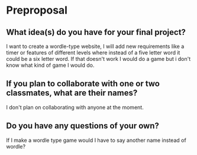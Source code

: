 # Preproposal

## What idea(s) do you have for your final project?

I want to create a wordle-type website, I will add new requirements like a timer or features of different levels where instead of a five letter word it could be a six letter
word. If that doesn't work I would do a game but i don't know what kind of game I would do.

## If you plan to collaborate with one or two classmates, what are their names?

I don't plan on collaborating with anyone at the moment.

## Do you have any questions of your own?

If I make a wordle type game would I have to say another name instead of wordle?
